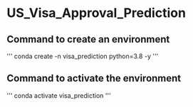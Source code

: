 # US_Visa_Approval_Prediction

## Command to create an environment

'''
conda create -n visa_prediction python=3.8 -y
'''

## Command to activate the environment

'''
conda activate visa_prediction
'''
